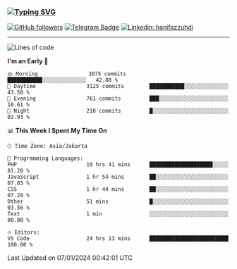 ### [![Typing SVG](https://readme-typing-svg.herokuapp.com?font=lato&size=22&lines=Hi+There+👋)](https://git.io/typing-svg) 

[![GitHub followers](https://img.shields.io/github/followers/hanifazzuhdi?label=Follow&style=social)](https://github.com/hanifazzuhdi/?tab=follow) 
[![Telegram Badge](https://img.shields.io/badge/-hanif0198-blue?style=social&logo=telegram&link=https://www.t.me/hanif0198/)](https://www.t.me/hanif0198/) 
[![Linkedin: hanifazzuhdi](https://img.shields.io/badge/-hanifazzuhdi-blue?style=flat-square&logo=Linkedin&logoColor=white&link=https://www.linkedin.com/in/hanif-az-zuhdi-69688019b/)](https://www.linkedin.com/in/hanif-az-zuhdi-69688019b/) 

<hr/>

<!--START_SECTION:waka-->
![Lines of code](https://img.shields.io/badge/From%20Hello%20World%20I%27ve%20Written-41.5%20million%20lines%20of%20code-blue)

**I'm an Early 🐤** 

```text
🌞 Morning                3075 commits        ███████████░░░░░░░░░░░░░░   42.88 % 
🌆 Daytime                3125 commits        ███████████░░░░░░░░░░░░░░   43.58 % 
🌃 Evening                761 commits         ███░░░░░░░░░░░░░░░░░░░░░░   10.61 % 
🌙 Night                  210 commits         █░░░░░░░░░░░░░░░░░░░░░░░░   02.93 % 
```


📊 **This Week I Spent My Time On** 

```text
🕑︎ Time Zone: Asia/Jakarta

💬 Programming Languages: 
PHP                      19 hrs 41 mins      ████████████████████░░░░░   81.28 % 
JavaScript               1 hr 54 mins        ██░░░░░░░░░░░░░░░░░░░░░░░   07.85 % 
CSS                      1 hr 44 mins        ██░░░░░░░░░░░░░░░░░░░░░░░   07.20 % 
Other                    51 mins             █░░░░░░░░░░░░░░░░░░░░░░░░   03.56 % 
Text                     1 min               ░░░░░░░░░░░░░░░░░░░░░░░░░   00.08 % 

🔥 Editors: 
VS Code                  24 hrs 13 mins      █████████████████████████   100.00 % 
```


 Last Updated on 07/01/2024 00:42:01 UTC
<!--END_SECTION:waka-->
